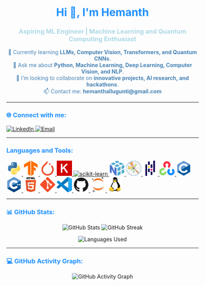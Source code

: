 <!-- Header Section -->
<h1 align="center" style="color:#1E90FF;">Hi 👋, I'm Hemanth</h1>
<h3 align="center" style="color:#ADD8E6;">Aspiring ML Engineer | Machine Learning and Quantum Computing Enthusiast</h3>

<!-- About Section -->
<p align="center" style="color:#4682B4;">
  🌱 Currently learning <strong>LLMs, Computer Vision, Transformers, and Quantum CNNs</strong>.<br>
  💬 Ask me about <strong>Python, Machine Learning, Deep Learning, Computer Vision, and NLP</strong>.<br>
  🤝 I’m looking to collaborate on <strong>innovative projects, AI research, and hackathons</strong>.<br>
  📫 Contact me: <strong>hemanthallugunti@gmail.com</strong>
</p>

---

<!-- Connect with Me Section -->
<h3 align="left" style="color:#1E90FF;">🌐 Connect with me:</h3>
<p align="left">
  <a href="https://www.linkedin.com/in/hemanth-reddy-allugunti-883b36216/" target="_blank">
    <img align="center" src="https://img.shields.io/badge/LinkedIn-%230077B5.svg?logo=linkedin&logoColor=white" alt="LinkedIn" height="30" />
  </a>
  <a href="mailto:hemanthallugunti@gmail.com" target="_blank">
    <img align="center" src="https://img.shields.io/badge/Email-%23D14836.svg?logo=gmail&logoColor=white" alt="Email" height="30" />
  </a>
</p>

---

<!-- Languages and Tools Section -->
<h3 align="left" style="color:#1E90FF;">Languages and Tools:</h3>
<p align="left">
  <a href="https://www.python.org" target="_blank" rel="noreferrer">
    <img src="https://raw.githubusercontent.com/devicons/devicon/master/icons/python/python-original.svg" alt="Python" width="40" height="40"/>
  </a>
  <a href="https://www.tensorflow.org/" target="_blank" rel="noreferrer">
    <img src="https://raw.githubusercontent.com/devicons/devicon/master/icons/tensorflow/tensorflow-original.svg" alt="TensorFlow" width="40" height="40"/>
  </a>
  <a href="https://pytorch.org/" target="_blank" rel="noreferrer">
    <img src="https://raw.githubusercontent.com/devicons/devicon/master/icons/pytorch/pytorch-original.svg" alt="PyTorch" width="40" height="40"/>
  </a>
  <a href="https://keras.io/" target="_blank" rel="noreferrer">
    <img src="https://raw.githubusercontent.com/devicons/devicon/master/icons/keras/keras-original.svg" alt="Keras" width="40" height="40"/>
  </a>
  <a href="https://scikit-learn.org/" target="_blank" rel="noreferrer">
    <img src="https://raw.githubusercontent.com/devicons/devicon/master/icons/scikit-learn/scikit-learn-original.svg" alt="scikit-learn" width="40" height="40"/>
  </a>
  <a href="https://numpy.org/" target="_blank" rel="noreferrer">
    <img src="https://raw.githubusercontent.com/devicons/devicon/master/icons/numpy/numpy-original.svg" alt="NumPy" width="40" height="40"/>
  </a>
  <a href="https://matplotlib.org/" target="_blank" rel="noreferrer">
    <img src="https://raw.githubusercontent.com/devicons/devicon/master/icons/matplotlib/matplotlib-original.svg" alt="Matplotlib" width="40" height="40"/>
  </a>
  <a href="https://pandas.pydata.org/" target="_blank" rel="noreferrer">
    <img src="https://raw.githubusercontent.com/devicons/devicon/master/icons/pandas/pandas-original.svg" alt="Pandas" width="40" height="40"/>
  </a>
  <a href="https://opencv.org/" target="_blank" rel="noreferrer">
    <img src="https://raw.githubusercontent.com/devicons/devicon/master/icons/opencv/opencv-original.svg" alt="OpenCV" width="40" height="40"/>
  </a>
  <a href="https://www.cprogramming.com/" target="_blank" rel="noreferrer">
    <img src="https://raw.githubusercontent.com/devicons/devicon/master/icons/c/c-original.svg" alt="C" width="40" height="40"/>
  </a>
  <a href="https://www.w3schools.com/cpp/" target="_blank" rel="noreferrer">
    <img src="https://raw.githubusercontent.com/devicons/devicon/master/icons/cplusplus/cplusplus-original.svg" alt="C++" width="40" height="40"/>
  </a>
  <a href="https://www.w3schools.com/html/" target="_blank" rel="noreferrer">
    <img src="https://raw.githubusercontent.com/devicons/devicon/master/icons/html5/html5-original-wordmark.svg" alt="HTML5" width="40" height="40"/>
  </a>
  <a href="https://git-scm.com/" target="_blank" rel="noreferrer">
    <img src="https://raw.githubusercontent.com/devicons/devicon/master/icons/git/git-original.svg" alt="Git" width="40" height="40"/>
  </a>
  <a href="https://code.visualstudio.com/" target="_blank" rel="noreferrer">
    <img src="https://raw.githubusercontent.com/devicons/devicon/master/icons/vscode/vscode-original.svg" alt="Visual Studio Code" width="40" height="40"/>
  </a>
  <a href="https://github.com/" target="_blank" rel="noreferrer">
    <img src="https://raw.githubusercontent.com/devicons/devicon/master/icons/github/github-original.svg" alt="GitHub" width="40" height="40"/>
  </a>
  <a href="https://jupyter.org/" target="_blank" rel="noreferrer">
    <img src="https://raw.githubusercontent.com/devicons/devicon/master/icons/jupyter/jupyter-original.svg" alt="Jupyter Notebook" width="40" height="40"/>
  </a>
  <a href="https://www.linux.org/" target="_blank" rel="noreferrer">
    <img src="https://raw.githubusercontent.com/devicons/devicon/master/icons/linux/linux-original.svg" alt="Linux" width="40" height="40"/>
  </a>
</p>


---

<!-- GitHub Stats Section -->
<h3 align="left" style="color:#1E90FF;">📊 GitHub Stats:</h3>
<p align="center">
  <img src="https://github-readme-stats.vercel.app/api?username=alluguntihemanth&theme=radical&hide_border=false&show_icons=true" alt="GitHub Stats" width="49%" />
  <img src="https://github-readme-streak-stats.herokuapp.com/?user=alluguntihemanth&theme=radical&hide_border=false" alt="GitHub Streak" width="49%" />
</p>

<!-- Languages Used Section -->
<p align="center">
  <img src="https://github-readme-stats.vercel.app/api/top-langs/?username=alluguntihemanth&theme=radical&hide=jupyter%20notebook&layout=compact&langs_count=6" alt="Languages Used" width="45%" />
</p>

---

<!-- Activity Graph Section -->
<h3 align="left" style="color:#1E90FF;">💻 GitHub Activity Graph:</h3>
<p align="center">
  <img src="https://github-readme-activity-graph.vercel.app/graph?username=alluguntihemanth&theme=react-dark" alt="GitHub Activity Graph" />
</p>
